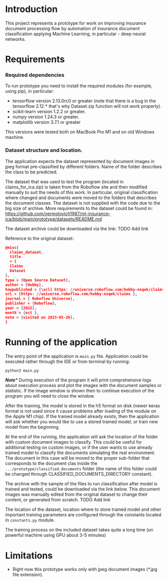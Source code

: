 # Introduction

This project represents a prototype for work on improving insurance
document processing flow by automation of insurance document classification
applying Machine Learning, in particular - deep neural networks.

# Requirements

### Required dependencies

To run prototype you need to install the required modules (for example, using pip), in particular:

* tensorflow version 2.13.0rc0 or greater (note that there is a bug in the tensorflow 2.12.* that's why Dataset.zip function will not work properly).
* scikit-learn version 1.2.2 or greater.
* numpy version 1.24.3 or greater.
* matplotlib version 3.7.1 or greater

This versions were tested both on MacBook Pro M1 and on old Windows machine.

### Dataset structure and location.

The application expects the dataset represented by document images in jpeg format
pre-classified by different folders. Name of the folder describes the class to be
predicted.

The dataset that was used to test the program (located in claims_for_ica.zip) is taken from the Roboflow site and then
modified manually to suit the needs of this work. In particular, original classification where changed
and documents were moved to the folders that describes the document classes. The dataset is not supplied with 
the code due to the big size of archive. More requirements to the dataset could be found in:
https://github.com/yermolovich1987/ml-insurance-ica/blob/main/prototype/datasets/README.md

The dataset archive could be downloaded via the link:
TODO Add link

Reference to the original dataset:

```json
@misc{
  claims_dataset,
  title
  = {
  Claims
  Dataset
},
type = {Open Source Dataset},
author = {Hobby},
howpublished = {\url{ https: //universe.roboflow.com/hobby-nxqek/claims } },
url = {https: //universe.roboflow.com/hobby-nxqek/claims },
journal = { Roboflow Universe},
publisher = {Roboflow},
year = {2022},
month = {oct },
note = {visited on 2023-05-26},
}
```

# Running of the application

The entry point of the application is ```main.py``` file. Application could be executed rather through the IDE or from
terminal by running:

```bash
python3 main.py
```

_**Note***_ During execution of the program it will print comprehensive logs about execution
process and plot the images with the document samples or statistic. If the image window
is shown then to continue execution of the program you will need to close the window.

After the training, the model is stored in the h5 format on disk (newer keras
format is not used since it cause problems after loading of the module on the Apple M1 chip).
If the trained model already exists, then the application will ask whether you would like to
use a stored trained model, or train new model from the beginning.

At the end of the running, the application will ask the location of the folder with custom
document images to classify. This could be useful for additional testing on custom images,
or if the user wants to use already trained model to classify the documents simulating
the real environment. The document in this case will be moved to the proper sub-folder that corresponds
to the document clas inside the ```.../prototype/classified_documents``` folder (the name of this folder could be changed 
through CLASSIFIED_DOCUMENTS_DIRECTORY constant).

The archive with the sample of the files to run classification after model is trained and tested, could be downloaded via the link below.
This document images was manually edited from the original dataset to change their content, or generated from scratch.
TODO Add link

The location of the dataset, location where to store trained model and other important training
parameters are configured through the constants located in ```constants.py``` module.

The training process on the included dataset takes quite a long time (on powerful machine using GPU about 3-5 minutes)

# Limitations

* Right now this prototype works only with jpeg document images (*.jpg file extension).